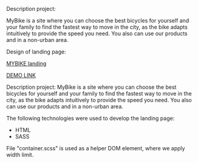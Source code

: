 Description project:

MyBike is a site where you can choose the best bicycles for yourself and your family to find the fastest way to move in the city, as the bike adapts intuitively to provide the speed you need.
You also can use our products and in a non-urban area.

Design of landing page:

[MYBIKE landing](https://www.figma.com/file/NZQAIydtHo5QkINyGLHNcq/BIKE-New-Version?node-id=0%3A1)

[DEMO LINK](https://prokopenkooleh.github.io/layout_landing-page/)

Description project:
MyBike is a site where you can choose the best bicycles for yourself and your family to find the fastest way to move in the city, as the bike adapts intuitively to provide the speed you need.
You also can use our products and in a non-urban area.

The following technologies were used to develop the landing page:

- HTML
- SASS

File "container.scss" is used as a helper DOM element, where we
apply width limit.
